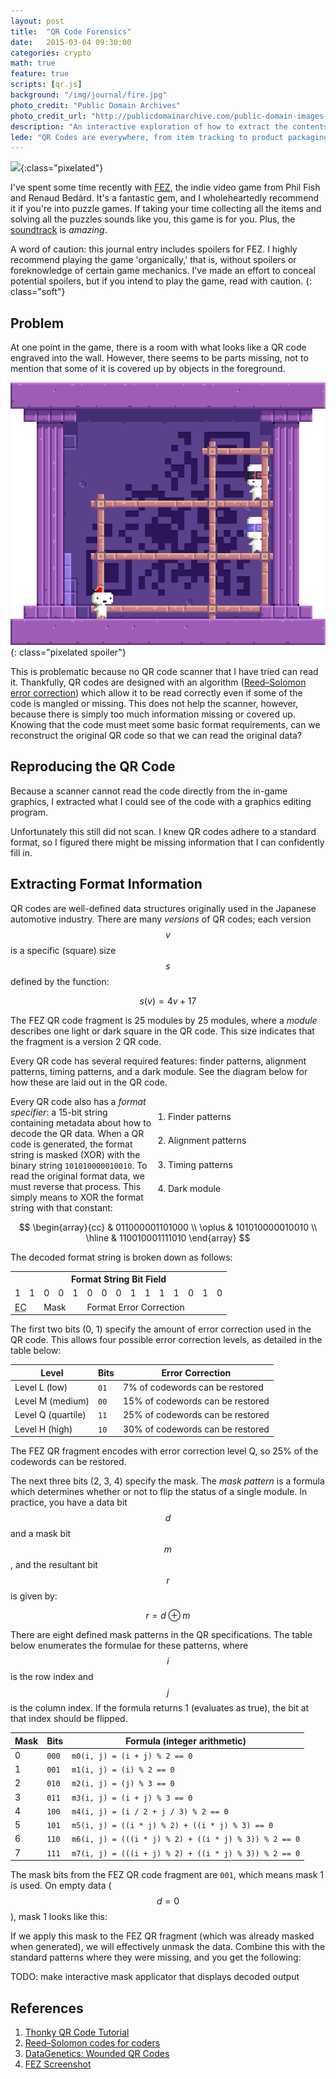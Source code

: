 ```yaml
---
layout: post
title:  "QR Code Forensics"
date:   2015-03-04 09:30:00
categories: crypto
math: true
feature: true
scripts: [qr.js]
background: "/img/journal/fire.jpg"
photo_credit: "Public Domain Archives"
photo_credit_url: "http://publicdomainarchive.com/public-domain-images-fire-wood-dark-night-black-orange-warm/"
description: "An interactive exploration of how to extract the contents of an unscannable QR code"
lede: "QR Codes are everywhere, from item tracking to product packaging to bitcoin addresses. They are incredibly resilient to damage and deformation, but what happens if no matter what you try, it still won't scan? It turns out we can still sometimes read the data by cracking it open manually."
---
```


[![][fez-screen-preview]][fez-screen]{:class="pixelated"}

I've spent some time recently with [FEZ][fez], the indie video game from Phil Fish and Renaud Bedárd. It's a fantastic gem, and I wholeheartedly recommend it if you're into puzzle games. If taking your time collecting all the items and solving all the puzzles sounds like you, this game is for you. Plus, the [soundtrack][fez-ost] is *amazing*.

<canvas id="qr-editor" class="pixelated"
	data-version="2"
	data-scale="16"
	data-color="#111111"
	data-background="#CCCCCC"
	data-mask=""
	data-patterns="15"
	data-bits="">
</canvas>
<script>
(function () {
	var el = document.getElementById("qr-editor");
	// el.style.cursor = "none";
	var qrEditor = QR.fromCanvas(el);
	window.qrEditor = qrEditor;
	var buffer = qrEditor.getBitBuffer();
	var size = qrEditor.size;
	var button = 0;

	qrEditor.draw();

	qrEditor.draw = function (e) {
		var j = Math.floor((e.pageX - e.target.offsetLeft) / this.scale) - 4;
		var i = Math.floor((e.pageY - e.target.offsetTop) / this.scale) - 4;
		this.ctx.save();
		this.clear();
		// this.fillFromBuffer(buffer, false);

		// this.ctx.globalAlpha = 0.5;
		this.ctx.fillStyle = "#888888";
		this.drawPatterns();
		// this.ctx.globalAlpha = 1.0;
		this.ctx.fillStyle = this.color;
		this.drawBuffer(false);

		var leftMouseDown = button === 1;
		var rightMouseDown = button === 3;

		// console.log(leftMouseDown, rightMouseDown);

		if (0 <= j && j < size && 0 <= i && i < size) {
			if (leftMouseDown || rightMouseDown) {
				var bit = (leftMouseDown && !e.shiftKey) ? 1 : 0;
				// QR.setBit(i * size + j, bit, buffer);
				this.setModule(i, j, bit);
			}
		} else {
			this.ctx.globalAlpha = 0.25;
		}

		// Draw grid
		this.ctx.save();
		this.ctx.translate(this.margin * this.scale, this.margin * this.scale);
		// this.ctx.translate(-0.5, -0.5);
		this.ctx.strokeStyle = "#888888";
		this.ctx.beginPath();
		for (var line = 0; line <= size; line++) {
			this.ctx.moveTo(0, line * this.scale);
			this.ctx.lineTo(size * this.scale, line * this.scale);
			this.ctx.moveTo(line * this.scale, 0);
			this.ctx.lineTo(line * this.scale, size * this.scale);
		}
		this.ctx.stroke();
		this.ctx.restore();

		this.ctx.fillStyle = e.shiftKey ? "#0055AA" : "#AA0000";
		this.drawModule(i, j, 1, false);
		this.ctx.restore();
	};

	el.addEventListener("mousedown", function (e) {
		e.preventDefault();
		// Normalize mouse button
		if (!e.which && typeof e.button !== "undefined") {
			button = (e.button & 1 ? 1 : (e.button & 2 ? 4 : (e.button & 4 ? 2 : 0)));
		} else {
			button = e.which;
		}
		qrEditor.draw.call(qrEditor, e);
	});
	el.addEventListener("mouseup", function (e) {
		button = 0;
	});
	// MouseEvent.button is not set properly on mousemove
	el.addEventListener("mousemove", qrEditor.draw.bind(qrEditor));
	el.addEventListener("contextmenu", function (e) {
		e.preventDefault();
		return false;
	});
})();
</script>

A word of caution: this journal entry includes spoilers for FEZ. I highly recommend playing the game 'organically,' that is, without spoilers or foreknowledge of certain game mechanics. I've made an effort to conceal potential spoilers, but if you intend to play the game, read with caution.
{: class="soft"}

## Problem

At one point in the game, there is a room with what looks like a QR code engraved into the wall. However, there seems to be parts missing, not to mention that some of it is covered up by objects in the foreground.

![FEZ QR Code][screenshot]{: class="pixelated spoiler"}

This is problematic because no QR code scanner that I have tried can read it. Thankfully, QR codes are designed with an algorithm ([Reed–Solomon error correction][RSEC]) which allow it to be read correctly even if some of the code is mangled or missing. This does not help the scanner, however, because there is simply too much information missing or covered up. Knowing that the code must meet some basic format requirements, can we reconstruct the original QR code so that we can read the original data?

## Reproducing the QR Code

Because a scanner cannot read the code directly from the in-game graphics, I extracted what I could see of the code with a graphics editing program.

<canvas class="pixelated qr"
	data-version="2"
	data-scale="8"
	data-color="#222222"
	data-background="#CCCCCC"
	data-mask=""
	data-patterns="0"
	data-bits="AMD8AQAJAoDQBQCkCwBZFwCsIABUfwCQAAAkLAAfzgHkCQDI9gGM5waAzI6zFwEWn1RDPF8AUuP8mdcIwondxfSpS/1GV0rroEKcfwigAQ==">
</canvas>

Unfortunately this still did not scan. I knew QR codes adhere to a standard format, so I figured there might be missing information that I can confidently fill in.

## Extracting Format Information

QR codes are well-defined data structures originally used in the Japanese automotive industry. There are many *versions* of QR codes; each version $$v$$ is a specific (square) size $$s$$ defined by the function:

$$ s(v) = 4 v + 17 $$

The FEZ QR code fragment is 25 modules by 25 modules, where a *module* describes one light or dark square in the QR code. This size indicates that the fragment is a version 2 QR code.

Every QR code has several required features: finder patterns, alignment patterns, timing patterns, and a dark module. See the diagram below for how these are laid out in the QR code.

<ol style="float: right; line-height: 2.75; width:50%;" id="qr-features-key">
	<li><a class="button" data-patterns="1">Finder patterns</a></li>
	<li><a class="button" data-patterns="2">Alignment patterns</a></li>
	<li><a class="button" data-patterns="4">Timing patterns</a></li>
	<li><a class="button" data-patterns="8">Dark module</a></li>
</ol>
<canvas id="qr-features" class="pixelated"
	data-version="8"
	data-scale="5"
	data-color="#222222"
	data-background="#CCCCCC"
	data-mask=""
	data-patterns="15"
	data-bits="">
</canvas>
<script>
(function makeFeaturesQR() {
	var el = document.getElementById("qr-features");
	var qrFeatures = QR.fromCanvas(el);
	var patternBuffer = qrFeatures._patternMask;
	qrFeatures.patterns = 0;

	qrFeatures.draw = function (pattern) {
		qrFeatures.clear();
		qrFeatures.ctx.fillStyle = "#BBBBBB";
		qrFeatures.drawExternalBuffer(patternBuffer, false, false);

		qrFeatures.ctx.fillStyle = "#888888";
		qrFeatures.patterns = QR.ALL_PATTERNS;
		qrFeatures.drawPatterns();

		qrFeatures.ctx.fillStyle = "#111111";
		qrFeatures.patterns = pattern;
		qrFeatures.drawPatterns();
	};

	qrFeatures.draw(0);

	var list = document.getElementById("qr-features-key").children;
	var pattern = QR.ALL_PATTERNS;

	Array.prototype.forEach.call(list, function (li) {
		var button = li.children[0];
		button.addEventListener("mouseover", function highlightFeature(e) {
			pattern = parseInt(button.getAttribute("data-patterns"));
			qrFeatures.draw(pattern);
		});
		button.addEventListener("mouseout", function unhighlightFeatures(e) {
			qrFeatures.draw(0);
		});
	});
})();
</script>

Every QR code also has a *format specifier*: a 15-bit string containing metadata about how to decode the QR data. When a QR code is generated, the format string is masked (XOR) with the binary string `101010000010010`. To read the original format data, we must reverse that process. This simply means to XOR the format string with that constant:

$$
\begin{array}{cc}
       & 011000001101000 \\
\oplus & 101010000010010 \\
\hline
       & 110010001111010
\end{array}
$$

The decoded format string is broken down as follows:

<table class="bit-field">
<tr><th colspan="15">Format String Bit Field</th></tr>
<tr class="bits"><td>1</td><td>1</td><td>0</td><td>0</td><td>1</td><td>0</td><td>0</td><td>0</td><td>1</td><td>1</td><td>1</td><td>1</td><td>0</td><td>1</td><td>0</td></tr>
<tr><td colspan="2"><abbr title="Error Correction">EC</abbr></td><td colspan="3">Mask</td><td colspan="10">Format Error Correction</td></tr>
</table>

The first two bits (0, 1) specify the amount of error correction used in the QR code. This allows four possible error correction levels, as detailed in the table below: 

Level                  | Bits | Error Correction
-----------------------|------|---------------------------------
Level L (low)          | `01` | 7% of codewords can be restored
Level M (medium)       | `00` | 15% of codewords can be restored
Level Q (quartile)     | `11` | 25% of codewords can be restored
Level H (high)         | `10` | 30% of codewords can be restored

The FEZ QR fragment encodes with error correction level Q, so 25% of the codewords can be restored.

The next three bits (2, 3, 4) specify the mask. The *mask pattern* is a formula which determines whether or not to flip the status of a single module. In practice, you have a data bit $$d$$ and a mask bit $$m$$, and the resultant bit $$r$$ is given by:

$$ r = d \oplus m $$

There are eight defined mask patterns in the QR specifications. The table below enumerates the formulae for these patterns, where $$i$$ is the row index and $$j$$ is the column index. If the formula returns 1 (evaluates as true), the bit at that index should be flipped.

<!--
Mask | Bits  | Formula
-----|-------|--------
0    | `000` | $$ m_0(i, j) = \left(i + j\right) \mod 2 \equiv 0 $$
1    | `001` | $$ m_1(i, j) = \left(i\right) \mod 2 \equiv 0 $$
2    | `010` | $$ m_2(i, j) = \left(j\right) \mod 3 \equiv 0 $$
3    | `011` | $$ m_3(i, j) = \left(i + j\right) \mod 3 \equiv 0 $$
4    | `100` | $$ m_4(i, j) = \left( \lfloor i / 2 \rfloor + \lfloor j / 3 \rfloor \right) \mod 2 \equiv 0 $$
5    | `101` | $$ m_5(i, j) = \left(\left(i * j\right) \mod 2\right) + \left(\left(i * j\right) \mod 3\right) \equiv 0 $$
6    | `110` | $$ m_6(i, j) = \left( \left(\left(i * j\right) \mod 2\right) + \left(\left(i * j\right) \mod 3\right) \right) \mod 2 \equiv 0 $$
7    | `111` | $$ m_7(i, j) = \left( \left(\left(i + j\right) \mod 2\right) + \left(\left(i * j\right) \mod 3\right) \right) \mod 2 \equiv 0 $$
-->

Mask | Bits  | Formula (integer arithmetic)
-----|-------|-----------------------------
0    | `000` | `m0(i, j) = (i + j) % 2 == 0`
1    | `001` | `m1(i, j) = (i) % 2 == 0`
2    | `010` | `m2(i, j) = (j) % 3 == 0`
3    | `011` | `m3(i, j) = (i + j) % 3 == 0`
4    | `100` | `m4(i, j) = (i / 2 + j / 3) % 2 == 0`
5    | `101` | `m5(i, j) = ((i * j) % 2) + ((i * j) % 3) == 0`
6    | `110` | `m6(i, j) = (((i * j) % 2) + ((i * j) % 3)) % 2 == 0`
7    | `111` | `m7(i, j) = (((i + j) % 2) + ((i * j) % 3)) % 2 == 0`

The mask bits from the FEZ QR code fragment are `001`, which means mask 1 is used. On empty data ($$ d = 0 $$), mask 1 looks like this:

<canvas class="pixelated qr"
	data-version="2"
	data-scale="8"
	data-color="#222222"
	data-background="#CCCCCC"
	data-mask="1"
	data-patterns="0"
	data-bits="">
</canvas>

If we apply this mask to the FEZ QR fragment (which was already masked when generated), we will effectively unmask the data. Combine this with the standard patterns where they were missing, and you get the following:

<canvas class="pixelated qr"
	data-version="2"
	data-scale="8"
	data-color="#222222"
	data-background="#CCCCCC"
	data-mask="1"
	data-patterns="15"
	data-bits="AMD8AQAJAoDQBQCkCwBZFwCsIABUfwCQAAAkLAAfzgHkCQDI9gGM5waAzI6zFwEWn1RDPF8AUuP8mdcIwondxfSpS/1GV0rroEKcfwigAQ==">
</canvas>
<canvas class="pixelated qr"
	data-version="2"
	data-scale="8"
	data-color="#222222"
	data-background="#CCCCCC"
	data-mask="2"
	data-patterns="15"
	data-bits="AJkBAHIBAPwFAKACAMAFAKAiAAAAAID6ABzlzkECSxEaycc4BYzQrT0EtETFB/EWrAMxE+ABNMAD4AMGAAQMEA4GYIgqwKVRAHCJAF75AQ==">
</canvas>
<canvas class="pixelated qr"
	data-version="1"
	data-scale="8"
	data-color="#222222"
	data-background="#CCCCCC"
	data-mask=""
	data-patterns="15"
	data-bits="AAcAoAEAEAAADgDQAAAeAAAAAIgAJ+eZpWqHbMUI1224CQEoNoBcBHhFAKwawOYBTG2A0wEQEwE=">
</canvas>
<canvas class="pixelated qr"
	data-version="1"
	data-scale="8"
	data-color="#222222"
	data-background="#CCCCCC"
	data-mask="3"
	data-patterns="15"
	data-bits="ABMAoAIAYACAAwDAAAA8AAAAAMgArVzaduJ5KmrRDtnZrQA0AkDiA/h1AB4OIAoBfBoA9wiwdwA=">
</canvas>

TODO: make interactive mask applicator that displays decoded output

## References

1. [Thonky QR Code Tutorial][thonky]
2. [Reed–Solomon codes for coders][wikiversity]
3. [DataGenetics: Wounded QR Codes][data-genetics]
4. [FEZ Screenshot][fez-screen-source]

<script>QR.drawAll()</script>

[fez-screen-preview]: /img/journal/fez-screenshot-preview.png
[fez-screen]: http://upload.wikimedia.org/wikipedia/commons/0/08/Fez_%28video_game%29_screenshot_08.png
[fez-ost]: http://disasterpeace.com/album/fez
[fez]: http://www.fezgame.com/
[screenshot]: /img/journal/fez.png
[RSEC]: https://en.wikipedia.org/wiki/Reed%E2%80%93Solomon_error_correction
[qr-features]: http://www.thonky.com/qr-code-tutorial/function-patterns2.png
[thonky]: http://www.thonky.com/qr-code-tutorial/
[wikiversity]: http://en.wikiversity.org/wiki/Reed%E2%80%93Solomon_codes_for_coders
[data-genetics]: http://datagenetics.com/blog/november12013/index.html
[fez-screen-source]: http://commons.wikimedia.org/wiki/File:Fez_(video_game)_screenshot_08.png

